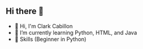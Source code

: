 ## Hi there 👋

- 🤚 Hi, I'm Clark Cabillon
- 🌱 I’m currently learning Python, HTML, and Java
- 🎒 Skills (Beginner in Python)
